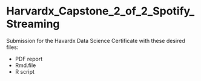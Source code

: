 # Harvardx_Capstone_2_of_2_Spotify_Streaming

Submission for the Havardx Data Science Certificate with these desired files:

* PDF report
* Rmd.file
* R script
